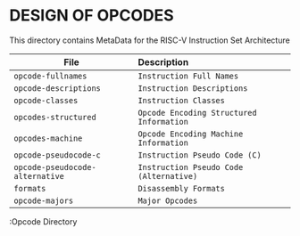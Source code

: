 # DESIGN OF OPCODES

This directory contains MetaData for the RISC-V Instruction Set Architecture

| File                           | Description                              |
|--------------------------------|:-----------------------------------------|
| `opcode-fullnames`             | `Instruction Full Names`                 |
| `opcode-descriptions`          | `Instruction Descriptions`               |
| `opcode-classes`               | `Instruction Classes`                    |
| `opcodes-structured`           | `Opcode Encoding Structured Information` |
| `opcodes-machine`              | `Opcode Encoding Machine Information`    |
| `opcode-pseudocode-c`          | `Instruction Pseudo Code (C)`            |
| `opcode-pseudocode-alternative`| `Instruction Pseudo Code (Alternative)`  |
| `formats`                      | `Disassembly Formats`                    |
| `opcode-majors`                | `Major Opcodes`                          |

:Opcode Directory
